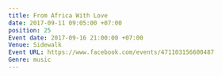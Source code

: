 ```yaml
---
title: From Africa With Love
date: 2017-09-11 09:05:00 +07:00
position: 25
Event date: 2017-09-16 21:00:00 +07:00
Venue: Sidewalk
Event URL: https://www.facebook.com/events/471103156600487
Genre: music
---
```


